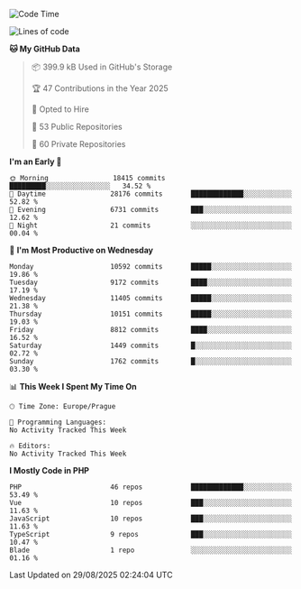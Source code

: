 <!--START_SECTION:waka-->
![Code Time](http://img.shields.io/badge/Code%20Time-1%2C584%20hrs%203%20mins-blue)

![Lines of code](https://img.shields.io/badge/From%20Hello%20World%20I%27ve%20Written-15.2%20million%20lines%20of%20code-blue)

**🐱 My GitHub Data** 

> 📦 399.9 kB Used in GitHub's Storage 
 > 
> 🏆 47 Contributions in the Year 2025
 > 
> 💼 Opted to Hire
 > 
> 📜 53 Public Repositories 
 > 
> 🔑 60 Private Repositories 
 > 
**I'm an Early 🐤** 

```text
🌞 Morning                18415 commits       █████████░░░░░░░░░░░░░░░░   34.52 % 
🌆 Daytime                28176 commits       █████████████░░░░░░░░░░░░   52.82 % 
🌃 Evening                6731 commits        ███░░░░░░░░░░░░░░░░░░░░░░   12.62 % 
🌙 Night                  21 commits          ░░░░░░░░░░░░░░░░░░░░░░░░░   00.04 % 
```
📅 **I'm Most Productive on Wednesday** 

```text
Monday                   10592 commits       █████░░░░░░░░░░░░░░░░░░░░   19.86 % 
Tuesday                  9172 commits        ████░░░░░░░░░░░░░░░░░░░░░   17.19 % 
Wednesday                11405 commits       █████░░░░░░░░░░░░░░░░░░░░   21.38 % 
Thursday                 10151 commits       █████░░░░░░░░░░░░░░░░░░░░   19.03 % 
Friday                   8812 commits        ████░░░░░░░░░░░░░░░░░░░░░   16.52 % 
Saturday                 1449 commits        █░░░░░░░░░░░░░░░░░░░░░░░░   02.72 % 
Sunday                   1762 commits        █░░░░░░░░░░░░░░░░░░░░░░░░   03.30 % 
```


📊 **This Week I Spent My Time On** 

```text
🕑︎ Time Zone: Europe/Prague

💬 Programming Languages: 
No Activity Tracked This Week

🔥 Editors: 
No Activity Tracked This Week
```

**I Mostly Code in PHP** 

```text
PHP                      46 repos            █████████████░░░░░░░░░░░░   53.49 % 
Vue                      10 repos            ███░░░░░░░░░░░░░░░░░░░░░░   11.63 % 
JavaScript               10 repos            ███░░░░░░░░░░░░░░░░░░░░░░   11.63 % 
TypeScript               9 repos             ███░░░░░░░░░░░░░░░░░░░░░░   10.47 % 
Blade                    1 repo              ░░░░░░░░░░░░░░░░░░░░░░░░░   01.16 % 
```




 Last Updated on 29/08/2025 02:24:04 UTC
<!--END_SECTION:waka-->
<!--
**AlexKratky/AlexKratky** is a ✨ _special_ ✨ repository because its `README.md` (this file) appears on your GitHub profile.

Here are some ideas to get you started:

- 🔭 I’m currently working on ...
- 🌱 I’m currently learning ...
- 👯 I’m looking to collaborate on ...
- 🤔 I’m looking for help with ...
- 💬 Ask me about ...
- 📫 How to reach me: ...
- 😄 Pronouns: ...
- ⚡ Fun fact: ...
-->
